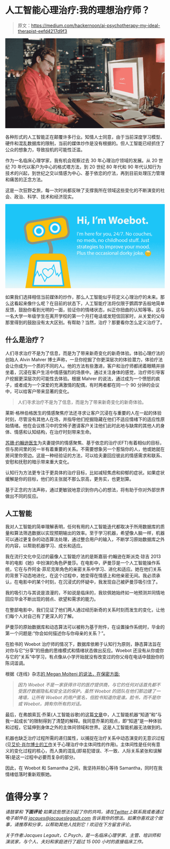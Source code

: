 # 人工智能心理治疗:我的理想治疗师？

> 原文：<https://medium.com/hackernoon/ai-psychotherapy-my-ideal-therapist-eefd4217d9f3>

![](img/3865ba156f8a2cf1e7f502dfe14c7b11.png)

各种形式的人工智能正在颠覆许多行业。知情人士同意，由于当前深度学习模型、硬件和混乱数据库的限制，当前的媒体炒作是没有根据的。但人工智能已经抓住了公众的想象力，导致投机的可能性泛滥。

作为一名临床心理学家，我有机会观察过去 30 年心理治疗领域的发展。从 20 世纪 70 年代以客户为中心的格式塔方法，到 20 世纪 80 年代和 90 年代认知行为技术的兴起，到世纪之交以情感为中心、基于依恋的疗法，再到目前处理压力管理和痛苦的正念方法。

这是一次狂野之旅，每一次时尚都反映了支撑我所在领域这些变化的不断演变的社会、政治、科学、技术和经济现实。

![](img/8bc90cf9ee88e18beca039f7877720e3.png)

如果我们选择相信当前媒体的炒作，那么人工智能似乎将定义心理治疗的未来。那么这看起来像什么呢？在目前的状态下，人工智能疗法将仅限于鹦鹉学舌般地简单反馈，鼓励你看到光明的一面，验证你的情绪状态，纠正你扭曲的认知等等。这与一名大学一年级学生在离开学校的第一个月打电话或发短信回家时，从关爱的父母那里得到的鼓励没有太大区别。有帮助？当然，治疗？那要看你怎么定义治疗了。

## 什么是治疗？

人们寻求治疗不是为了信息，而是为了带来新奇变化的新奇体验。体验心理疗法的创始人 Alvin Mahrer 博士声称，一旦你挖掘了你更深层次的体验潜力，体验疗法会让你成为一个质的不同的人。他的方法有些激进，客户和治疗师都闭着眼睛并排坐着，沉浸在客户生活中情感强烈的场景中。通过关注身体的感觉，治疗师引导客户挖掘更深层次的可能性去体验。根据 Mahrer 的说法，通过成为一个愤怒的疯子，或者成为一个深爱的充满激情的配偶，有时两者都在同一个 90 分钟的会议中，可以给客户带来显著的变化。

> 人们寻求治疗不是为了信息，而是为了带来新奇变化的新奇体验。

莱斯·格林伯格医生的情感聚焦疗法还寻求让客户沉浸在与重要的人在一起的体验时刻，尽管没有其他人在场，并指导他们挖掘隐藏在他们不适应情绪下的适应性原始情绪。他在会议练习中的空椅子邀请客户关注他们此时此地与缺席的其他人的身体、情感和认知结构，在治疗时刻带来生命。

[苏珊·约翰逊医生](http://www.drsuejohnson.com/)为夫妻提供的情感聚焦、基于依恋的治疗(EFT)有着相似的目标，但与房间里的另一半有着重要的关系。不需要想象另一个惹恼你的人，他或她就在房间里你旁边。这是一种经验证的方法，可以给夫妻回应彼此的情感需求和联系、安慰和抚慰的暗示带来重大变化。

认知行为方法更专注于更具体的治疗目标，比如减轻焦虑和抑郁的症状。如果症状缓解是你的目标，他们的主张就不那么崇高，更务实，也更划算。

基于正念的方法声称，通过更敏锐地意识到你内心的想法，将有助于你对外部世界做出不同的反应。

## 人工智能

我对人工智能的简单理解表明，任何有用的人工智能迭代都取决于所用数据库的质量和算法筛选数据以实现预期输出的效率。至于学习机器，希望像人脑一样，机器可以通过更复杂的动态算法处理，通过整合用户的输入，不断学习原始数据库之外的内容，以帮助机器学习、成长和适应。

我在流行文化中见过的最像人工智能疗法的是斯嘉丽·约翰逊在斯派克·琼吉 2013 年的电影《她》中扮演的角色萨曼莎。在电影中，萨曼莎是一个人工智能操作系统，它在与乔阿金·菲尼克斯角色的亲密关系中学习、进化和适应。她在他们关系的背景下动态地进化，在这个过程中，她变得在情感上和他亲密无间。我必须承认，在电影中的某个时刻，在沉浸式的怀疑中，我发现自己被萨曼莎吸引住了。

我的吸引力与其说是浪漫的，不如说是临床的，我钦佩她始终如一地预测并同情地回应华金不断出现的弱点、欲望和需求的能力。

在整部电影中，我们见证了他们两人通过经历新奇的关系时刻而发生的变化，让他们每个人对自己有了更深入的了解。

萨曼莎的原始数据库和动态算法可以被称为基于附件，在设置操作系统时，华金的第一个问题是:“你会如何描述你与你母亲的关系？”。

在脸书的 Woebot 治疗师的情况下，数据库依赖于认知行为原则，静态算法旨在对你与它“分享”的扭曲的思维模式和情绪状态做出反应。Woebot 还没有从你或你与它的“关系”中学习，有点像从小学开始就没有改变过的你父母在电话中鼓励你的陈词滥调。

根据《连线》杂志[的 Megan Molteni 的说法，在保密方面:](https://www.wired.com/2017/06/facebook-messenger-woebot-chatbot-therapist/)

> *因为 Woebot 不是一家获得许可的医疗提供商，与它的任何对话首先都不受医疗数据隐私和安全法的保护。虽然 Woebot 的团队在他们那边建了一堵墙，让所有 Woebot 的用户匿名，但脸书知道你是谁。脸书，而不是你或 Woebot，拥有你所有的对话。*

最后，在弗朗索瓦·乔莱(人工智能谷歌)的这篇[文章](/@francois.chollet/the-impossibility-of-intelligence-explosion-5be4a9eda6ec)中，人工智能机器“知道”和“与我一起成长”的限制得到了清楚的解释。我同意乔莱的观点，即“知道”是一种体验和过程，它延伸到身体之外的主体间领域和世界。这是人工智能机器无法做到的。

机器也缺乏治疗过程所需的递归属性，以捕捉在治疗关系中动态演变的无意识过程(见[艾伦·肖尔博士的工作](http://www.allanschore.com/articles.php)关于心理治疗中主体间性的作用)。主体间性是任何有意义的变化过程的核心，而人类的混乱(即易犯错误、不一致、人际关系紧张和误解等)是这一过程中必要而复杂的部分。

因此，在 Woebot 和 Samantha 之间，我坚持并耐心等待 Samantha，同时在我情绪低落时重新观察她。

# 值得分享？

*请鼓掌和* ***下面评论*** *如果这些想法引起了你的共鸣，请在*[*Twitter*](https://twitter.com/jacquesrlegault)*上联系我或者通过电子邮件在 jacques@jacqueslegault.com 告诉我你的想法。如果你喜欢这个故事，请推荐和分享，以帮助其他人找到它！欢迎在下方留言评论。*

*关于作者:Jacques Legault，C.Psych，是一名临床心理学家、主管、培训师和演说家，与个人、夫妇和家庭进行了超过 15 000 小时的直接临床工作。*